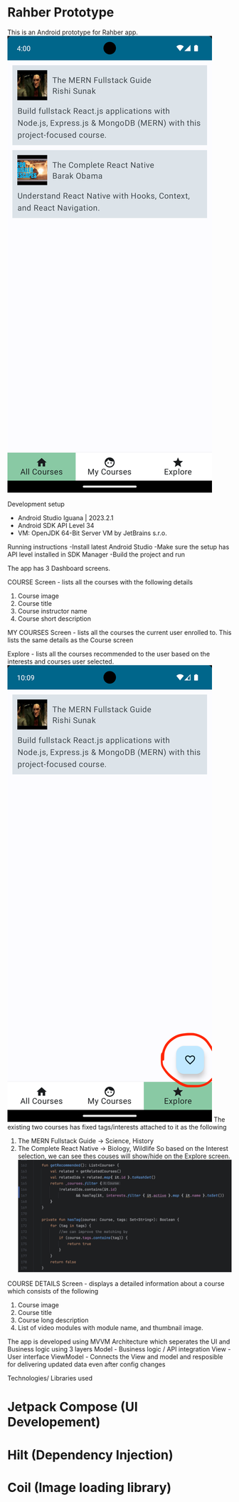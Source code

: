 # Rahber Prototype

This is an Android prototype for Rahber app.
![alt text](https://github.com/riyase/Rahber/blob/f4f85280d2cea4ed7d50fddbb3a7ed4a2071d53d/app/src/main/res/drawable/rahber.png?raw=true)


Development setup
- Android Studio Iguana | 2023.2.1
- Android SDK API Level 34
- VM: OpenJDK 64-Bit Server VM by JetBrains s.r.o.

Running instructions
-Install latest Android Studio
-Make sure the setup has API level installed in SDK Manager
-Build the project and run

The app has 3 Dashboard screens. 

COURSE Screen - lists all the courses with the following details
1. Course image
2. Course title
3. Course instructor name
4. Course short description

MY COURSES Screen - lists all the courses the current user enrolled to.
This lists the same details as the Course screen 

Explore - lists all the courses recommended to the user based on the interests
and courses user selected.
![alt text](https://github.com/riyase/Rahber/blob/488e53d2722c98466283bbc03437a8f3d2b56f2c/app/src/main/res/drawable/explore.png)
The existing two courses has fixed tags/interests attached to it as the following
1. The MERN Fullstack Guide -> Science, History
2. The Complete React Native -> Biology, Wildlife
So based on the Interest selection, we can see thes couses will show/hide on the Explore screen.
![alt text](https://github.com/riyase/Rahber/blob/488e53d2722c98466283bbc03437a8f3d2b56f2c/app/src/main/res/drawable/interest_logic.png)


COURSE DETAILS Screen - displays a detailed information about a course which consists of the following
1. Course image
2. Course title
3. Course long description
4. List of video modules with module name, and thumbnail image.

The app is developed using MVVM Architecture which seperates the UI and Business logic using 3 layers
Model - Business logic / API integration
View - User interface
ViewModel - Connects the View and model and resposible for delivering updated data 
even after config changes

Technologies/ Libraries used
# Jetpack Compose (UI Developement)
# Hilt (Dependency Injection)
# Coil (Image loading library)
